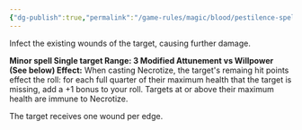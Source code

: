 ```yaml
---
{"dg-publish":true,"permalink":"/game-rules/magic/blood/pestilence-spells/necrotize/"}
---
```


Infect the existing wounds of the target, causing further damage.

**Minor spell
Single target
Range: 3
Modified Attunement vs Willpower (See below)
Effect:** When casting Necrotize, the target's remaing hit points effect the roll: for each full quarter of their maximum health that the target is missing, add a +1 bonus to your roll. Targets at or above their maximum health are immune to Necrotize.

The target receives one wound per edge. 